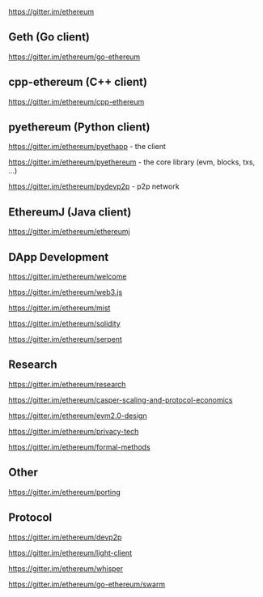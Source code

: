 <!-- TITLE: Gitter Channels -->



https://gitter.im/ethereum

## Geth (Go client)

https://gitter.im/ethereum/go-ethereum

## cpp-ethereum (C++ client)

https://gitter.im/ethereum/cpp-ethereum

## pyethereum (Python client)

https://gitter.im/ethereum/pyethapp - the client

https://gitter.im/ethereum/pyethereum - the core library (evm, blocks, txs, ...)

https://gitter.im/ethereum/pydevp2p - p2p network  

## EthereumJ (Java client)

https://gitter.im/ethereum/ethereumj

## DApp Development

https://gitter.im/ethereum/welcome

https://gitter.im/ethereum/web3.js

https://gitter.im/ethereum/mist

https://gitter.im/ethereum/solidity

https://gitter.im/ethereum/serpent

## Research

https://gitter.im/ethereum/research

https://gitter.im/ethereum/casper-scaling-and-protocol-economics

https://gitter.im/ethereum/evm2.0-design

https://gitter.im/ethereum/privacy-tech

https://gitter.im/ethereum/formal-methods

## Other

https://gitter.im/ethereum/porting

## Protocol

https://gitter.im/ethereum/devp2p

https://gitter.im/ethereum/light-client

https://gitter.im/ethereum/whisper

https://gitter.im/ethereum/go-ethereum/swarm

